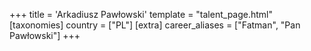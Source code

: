 +++
title = 'Arkadiusz Pawłowski'
template = "talent_page.html"
[taxonomies]
country = ["PL"]
[extra]
career_aliases = ["Fatman", "Pan Pawłowski"]
+++
